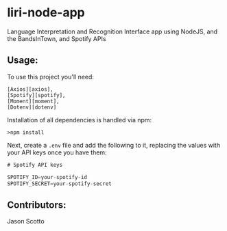 # liri-node-app

Language Interpretation and Recognition Interface app using NodeJS, and the BandsInTown, and Spotify APIs

## Usage:

To use this project you'll need:

    [Axios][axios], 
    [Spotify][spotify], 
    [Moment][moment], 
    [Dotenv][dotenv]

Installation of all dependencies is handled via npm:

    >npm install


Next, create a `.env` file and add the following to it, replacing the values with your API keys once you have them:

```javascript
# Spotify API keys

SPOTIFY_ID=your-spotify-id
SPOTIFY_SECRET=your-spotify-secret
```

## Contributors:
Jason Scotto

